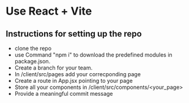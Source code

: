 # Use React + Vite
## Instructions for setting up the repo
- clone the repo
- use Command "npm i" to download the predefined modules in package.json.
- Create a branch for your team.
- In /client/src/pages add your correcponding page
- Create a route in App.jsx pointing to your page
- Store all your components in /client/src/components/<your_page>
- Provide a meaningful commit message

